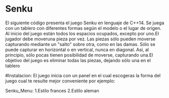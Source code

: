 # Senku
El siguiente código presenta el juego Senku en lenguaje de C++14.
Se juega con un tablero con diferentes formas según el modelo o el lugar de origen.
Al inicio del juego están todos los espacios ocupados, excepto por uno.El jugador 
debe moveruna pieza por vez. Las piezas sólo pueden moverse capturando mediante 
un "salto" sobre otra, como en las damas. Sólo se puede capturar en horizontal o en 
vertical, nunca en diagonal. Así, al principio, sólo pocas tienen posibilidad de moverse, 
capturando una.El objetivo del juego es eliminar todas las piezas, dejando sólo una en el tablero

#Instalacion:
El juego inicia con un panel en el cual escogeras la forma del juego cual te resulte mejor conveniente
por ejemplo:

Senku_Menu:
1.Estilo frances
2.Estilo aleman
